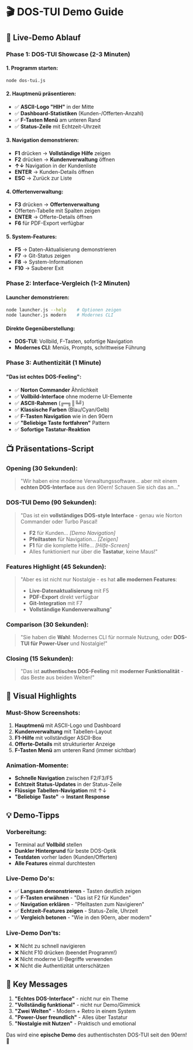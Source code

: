 # 🎬 DOS-TUI Demo Guide

## **🎯 Live-Demo Ablauf**

### **Phase 1: DOS-TUI Showcase (2-3 Minuten)**

#### **1. Programm starten:**
```bash
node dos-tui.js
```

#### **2. Hauptmenü präsentieren:**  
- ✅ **ASCII-Logo "HIH"** in der Mitte
- ✅ **Dashboard-Statistiken** (Kunden-/Offerten-Anzahl)
- ✅ **F-Tasten Menü** am unteren Rand
- ✅ **Status-Zeile** mit Echtzeit-Uhrzeit

#### **3. Navigation demonstrieren:**
- **F1** drücken → **Vollständige Hilfe** zeigen
- **F2** drücken → **Kundenverwaltung** öffnen
- **↑↓** Navigation in der Kundenliste  
- **ENTER** → Kunden-Details öffnen
- **ESC** → Zurück zur Liste

#### **4. Offertenverwaltung:**
- **F3** drücken → **Offertenverwaltung**
- Offerten-Tabelle mit Spalten zeigen
- **ENTER** → Offerte-Details öffnen
- **F6** für PDF-Export verfügbar

#### **5. System-Features:**
- **F5** → Daten-Aktualisierung demonstrieren
- **F7** → Git-Status zeigen  
- **F8** → System-Informationen
- **F10** → Sauberer Exit

### **Phase 2: Interface-Vergleich (1-2 Minuten)**

#### **Launcher demonstrieren:**
```bash
node launcher.js --help    # Optionen zeigen
node launcher.js modern    # Modernes CLI
```

#### **Direkte Gegenüberstellung:**
- **DOS-TUI**: Vollbild, F-Tasten, sofortige Navigation
- **Modernes CLI**: Menüs, Prompts, schrittweise Führung

### **Phase 3: Authentizität (1 Minute)**

#### **"Das ist echtes DOS-Feeling":**
- ✅ **Norton Commander** Ähnlichkeit
- ✅ **Vollbild-Interface** ohne moderne UI-Elemente  
- ✅ **ASCII-Rahmen** (╔═╗║╚╝)
- ✅ **Klassische Farben** (Blau/Cyan/Gelb)
- ✅ **F-Tasten Navigation** wie in den 90ern
- ✅ **"Beliebige Taste fortfahren"** Pattern
- ✅ **Sofortige Tastatur-Reaktion**

## **📺 Präsentations-Script**

### **Opening (30 Sekunden):**
> "Wir haben eine moderne Verwaltungssoftware... aber mit einem **echten DOS-Interface** aus den 90ern! Schauen Sie sich das an..."

### **DOS-TUI Demo (90 Sekunden):**
> "Das ist ein **vollständiges DOS-style Interface** - genau wie Norton Commander oder Turbo Pascal! 
> - **F2** für Kunden... *[Demo Navigation]*
> - **Pfeiltasten** für Navigation... *[Zeigen]*
> - **F1** für die komplette Hilfe... *[Hilfe-Screen]*
> - Alles funktioniert nur über die **Tastatur**, keine Maus!"

### **Features Highlight (45 Sekunden):**
> "Aber es ist nicht nur Nostalgie - es hat **alle modernen Features**:
> - **Live-Datenaktualisierung** mit F5
> - **PDF-Export** direkt verfügbar  
> - **Git-Integration** mit F7
> - **Vollständige Kundenverwaltung**"

### **Comparison (30 Sekunden):**
> "Sie haben die **Wahl**: Modernes CLI für normale Nutzung, oder **DOS-TUI für Power-User** und Nostalgie!"

### **Closing (15 Sekunden):**
> "Das ist **authentisches DOS-Feeling** mit **moderner Funktionalität** - das Beste aus beiden Welten!"

## **🎥 Visual Highlights**

### **Must-Show Screenshots:**
1. **Hauptmenü** mit ASCII-Logo und Dashboard
2. **Kundenverwaltung** mit Tabellen-Layout  
3. **F1-Hilfe** mit vollständiger ASCII-Box
4. **Offerte-Details** mit strukturierter Anzeige
5. **F-Tasten Menü** am unteren Rand (immer sichtbar)

### **Animation-Momente:**
- **Schnelle Navigation** zwischen F2/F3/F5
- **Echtzeit Status-Updates** in der Status-Zeile
- **Flüssige Tabellen-Navigation** mit ↑↓
- **"Beliebige Taste"** → **Instant Response**

## **💡 Demo-Tipps**

### **Vorbereitung:**
- Terminal auf **Vollbild** stellen
- **Dunkler Hintergrund** für beste DOS-Optik
- **Testdaten** vorher laden (Kunden/Offerten)
- **Alle Features** einmal durchtesten

### **Live-Demo Do's:**
- ✅ **Langsam demonstrieren** - Tasten deutlich zeigen
- ✅ **F-Tasten erwähnen** - "Das ist F2 für Kunden"  
- ✅ **Navigation erklären** - "Pfeiltasten zum Navigieren"
- ✅ **Echtzeit-Features zeigen** - Status-Zeile, Uhrzeit
- ✅ **Vergleich betonen** - "Wie in den 90ern, aber modern"

### **Live-Demo Don'ts:**
- ❌ Nicht zu schnell navigieren
- ❌ Nicht F10 drücken (beendet Programm!)
- ❌ Nicht moderne UI-Begriffe verwenden
- ❌ Nicht die Authentizität unterschätzen

## **🎯 Key Messages**

1. **"Echtes DOS-Interface"** - nicht nur ein Theme
2. **"Vollständig funktional"** - nicht nur Demo/Gimmick  
3. **"Zwei Welten"** - Modern + Retro in einem System
4. **"Power-User freundlich"** - Alles über Tastatur
5. **"Nostalgie mit Nutzen"** - Praktisch und emotional

Das wird eine **epische Demo** des authentischsten DOS-TUI seit den 90ern! 🎉
